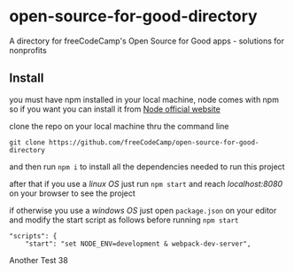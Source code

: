 # open-source-for-good-directory
A directory for freeCodeCamp's Open Source for Good apps - solutions for nonprofits

## Install

you must have npm installed in your local machine, node comes with npm so if you want you can install it from [Node official website](https://nodejs.org/en/)

clone the repo on your local machine thru the command line

`git clone https://github.com/freeCodeCamp/open-source-for-good-directory`

and then run `npm i` to install all the dependencies needed to run this project

after that if you use a *linux OS* just run `npm start` and reach _localhost:8080_ on your browser to see the project

if otherwise you use a *windows OS* just open `package.json` on your editor and modify the start script as follows before running `npm start`

```
"scripts": {
    "start": "set NODE_ENV=development & webpack-dev-server",
```
 
Another Test 38
